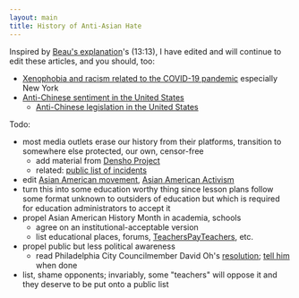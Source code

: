 ```yaml
---
layout: main
title: History of Anti-Asian Hate
---
```


Inspired by [Beau's explanation](//y2u.be/rFbHml5ba0M)'s (13:13), I have edited and will continue to edit these articles, and you should, too:
* [Xenophobia and racism related to the COVID-19 pandemic](//t.co/ZjhkbXa6OG) especially New York
* [Anti-Chinese sentiment in the United States](//t.co/U4sKrjWS4b)
   * [Anti-Chinese legislation in the United States](//t.co/xCQVSzLgyj)

Todo:
* most media outlets erase our history from their platforms, transition to somewhere else protected, our own, censor-free
    * add material from [Densho Project](//t.co/ikb4bSWs2x)
    * related: [public list of incidents](//github.com/4richardchen/stopaapihate.github.io/projects/1#card-61036104)
* edit [Asian American movement](//bitly.com/2rR0ZaK), [Asian American Activism](//t.co/IdzlAcWTDu)
* turn this into some education worthy thing since lesson plans follow some format unknown to outsiders of education but which is required for education administrators to accept it
* propel Asian American History Month in academia, schools
    * agree on an institutional-acceptable version
    * list educational places, forums, [TeachersPayTeachers](//t.co/SuTZkBo4Kn), etc.
* propel public but less political awareness
    * read Philadelphia City Councilmember David Oh's [resolution](//t.co/CWFpqTyL2K); [tell him](//twitter.com/DavidOhPhilly/status/1382838911588794372) when done
* list, shame opponents; invariably, some "teachers" will oppose it and they deserve to be put onto a public list
